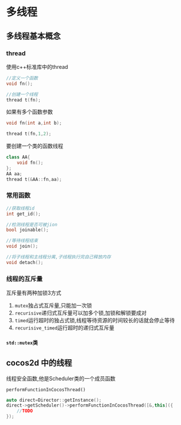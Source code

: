 # 多线程

## 多线程基本概念

### thread

使用c++标准库中的thread

```cpp
//定义一个函数
void fn();

//创建一个线程
thread t(fn);
```

如果有多个函数参数

```cpp
void fn(int a,int b);

thread t(fn,1,2);
```

要创建一个类的函数线程

```cpp
class AA{
 	void fn();   
};
AA aa;
thread t(&AA::fn,aa);
```



### 常用函数

```cpp
//获取线程id
int get_id();

//检测线程是否可被jion
bool joinable();

//等待线程结束
void join();

//将子线程和主线程分离,子线程执行完自己释放内存
void detach();
```

### 线程的互斥量



互斥量有两种加锁3方式

1. `mutex`独占式互斥量,只能加一次锁
2. `recurisive`递归式互斥量可以加多个锁,加锁和解锁要成对
3. `timed`运行超时的独占式锁,线程等待资源的时间较长的话就会停止等待
4. `recurisive_timed`运行超时的递归式互斥量

#### `std::mutex`类



## cocos2d 中的线程

线程安全函数,他是Scheduler类的一个成员函数

`performFunctionInCocosThread()`

```cpp
auto direct=Director::getInstance();
direct->getScheduler()->performFunctionInCocosThread([&,this]({
    //TODO
});
```

